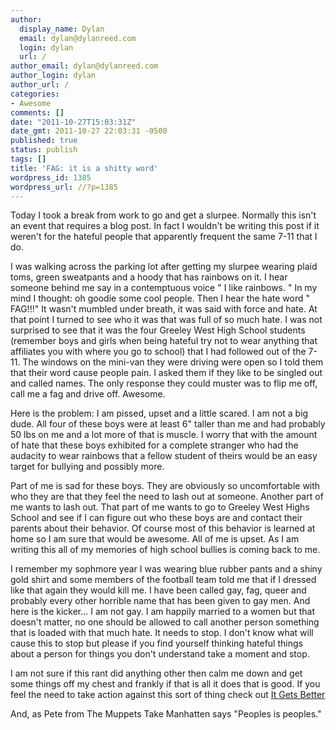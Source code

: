 ```yaml
---
author:
  display_name: Dylan
  email: dylan@dylanreed.com
  login: dylan
  url: /
author_email: dylan@dylanreed.com
author_login: dylan
author_url: /
categories:
- Awesome
comments: []
date: "2011-10-27T15:03:31Z"
date_gmt: 2011-10-27 22:03:31 -0500
published: true
status: publish
tags: []
title: 'FAG: it is a shitty word'
wordpress_id: 1385
wordpress_url: //?p=1385
---
```


Today I took a break from work to go and get a slurpee. Normally this isn't an event that requires a blog post. In fact I wouldn't be writing this post if it weren't for the hateful people that apparently frequent the same 7-11 that I do.

I was walking across the parking lot after getting my slurpee wearing plaid toms, green sweatpants and a hoody that has rainbows on it. I hear someone behind me say in a contemptuous voice " I like rainbows. " In my mind I thought: oh goodie some cool people. Then I hear the hate word " FAG!!!" It wasn't mumbled under breath, it was said with force and hate. At that point I turned to see who it was that was full of so much hate. I was not surprised to see that it was the four Greeley West High School students (remember boys and girls when being hateful try not to wear anything that affiliates you with where you go to school) that I had followed out of the 7-11. The windows on the mini-van they were driving were open so I told them that their word cause people pain. I asked them if they like to be singled out and called names. The only response they could muster was to flip me off, call me a fag and drive off. Awesome.

Here is the problem: I am pissed, upset and a little scared. I am not a big dude. All four of these boys were at least 6" taller than me and had probably 50 lbs on me and a lot more of that is muscle. I worry that with the amount of hate that these boys exhibited for a complete stranger who had the audacity to wear rainbows that a fellow student of theirs would be an easy target for bullying and possibly more.

Part of me is sad for these boys. They are obviously so uncomfortable with who they are that they feel the need to lash out at someone. Another part of me wants to lash out. That part of me wants to go to Greeley West Highs School and see if I can figure out who these boys are and contact their parents about their behavior. Of course most of this behavior is learned at home so I am sure that would be awesome. All of me is upset. As I am writing this all of my memories of high school bullies is coming back to me.

I remember my sophmore year I was wearing blue rubber pants and a shiny gold shirt and some members of the football team told me that if I dressed like that again they would kill me. I have been called gay, fag, queer and probably every other horrible name that has been given to gay men. And here is the kicker... I am not gay. I am happily married to a women but that doesn't matter, no one should be allowed to call another person something that is loaded with that much hate. It needs to stop. I don't know what will cause this to stop but please if you find yourself thinking hateful things about a person for things you don't understand take a moment and stop.

I am not sure if this rant did anything other then calm me down and get some things off my chest and frankly if that is all it does that is good. If you feel the need to take action against this sort of thing check out [It Gets Better][1]

   [1]: http://www.itgetsbetter.org/pages/action-center

And, as Pete from The Muppets Take Manhatten says "Peoples is peoples."

